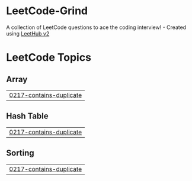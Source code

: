 # LeetCode-Grind
A collection of LeetCode questions to ace the coding interview! - Created using [LeetHub v2](https://github.com/arunbhardwaj/LeetHub-2.0)

<!---LeetCode Topics Start-->
# LeetCode Topics
## Array
|  |
| ------- |
| [0217-contains-duplicate](https://github.com/ryoikedaa/LeetCode-Grind/tree/master/0217-contains-duplicate) |
## Hash Table
|  |
| ------- |
| [0217-contains-duplicate](https://github.com/ryoikedaa/LeetCode-Grind/tree/master/0217-contains-duplicate) |
## Sorting
|  |
| ------- |
| [0217-contains-duplicate](https://github.com/ryoikedaa/LeetCode-Grind/tree/master/0217-contains-duplicate) |
<!---LeetCode Topics End-->
